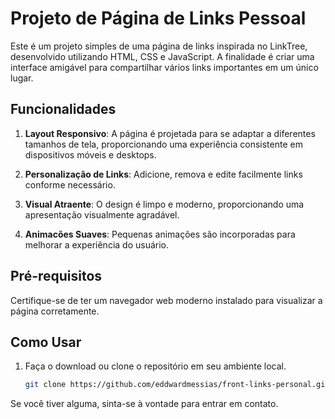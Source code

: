 # Projeto de Página de Links Pessoal

Este é um projeto simples de uma página de links inspirada no LinkTree, desenvolvido utilizando HTML, CSS e JavaScript. A finalidade é criar uma interface amigável para compartilhar vários links importantes em um único lugar.

## Funcionalidades

1. **Layout Responsivo**: A página é projetada para se adaptar a diferentes tamanhos de tela, proporcionando uma experiência consistente em dispositivos móveis e desktops.

2. **Personalização de Links**: Adicione, remova e edite facilmente links conforme necessário.

3. **Visual Atraente**: O design é limpo e moderno, proporcionando uma apresentação visualmente agradável.

4. **Animacões Suaves**: Pequenas animações são incorporadas para melhorar a experiência do usuário.

## Pré-requisitos

Certifique-se de ter um navegador web moderno instalado para visualizar a página corretamente.

## Como Usar

1. Faça o download ou clone o repositório em seu ambiente local.

   ```bash
   git clone https://github.com/eddwardmessias/front-links-personal.git

Se você tiver alguma, sinta-se à vontade para entrar em contato.
